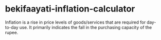 # bekifaayati-inflation-calculator
Inflation is a rise in price levels of goods/services that are required for day-to-day use. It primarily indicates the fall in the purchasing capacity of the rupee.
